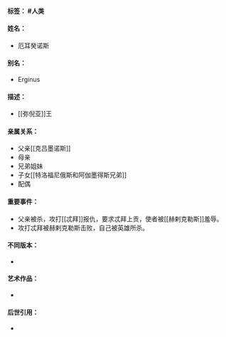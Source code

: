 #### 标签： #人类
#### 姓名：
- 厄耳癸诺斯
#### 别名：
- Erginus
#### 描述：
- [[弥倪亚]]王
#### 亲属关系：
- 父亲[[克吕墨诺斯]]
- 母亲
- 兄弟姐妹
- 子女[[特洛福尼俄斯和阿伽墨得斯兄弟]]
- 配偶
#### 重要事件：
- 父亲被杀，攻打[[忒拜]]报仇，要求忒拜上贡，使者被[[赫剌克勒斯]]羞辱。
- 攻打忒拜被赫剌克勒斯击败，自己被英雄所杀。
#### 不同版本：
- 
#### 艺术作品：
- 
#### 后世引用：
- 